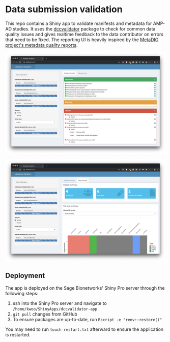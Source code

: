 # Data submission validation

This repo contains a Shiny app to validate manifests and metadata for AMP-AD
studies. It uses the
[dccvalidator](https://github.com/Sage-Bionetworks/dccvalidator) package to
check for common data quality issues and gives realtime feedback to the data
contributor on errors that need to be fixed. The reporting UI is heavily inspired by the 
[MetaDIG project's metadata quality reports](https://knb.ecoinformatics.org/quality/s=knb.suite.1/doi%3A10.5063%2FF12V2D1V).

![screenshot of a dashboard reporting some passed and some failed validation checks in green and red boxes](figs/app_screenshot_check_results.png)

![screenshot of a dashboard reporting number of individuals, specimens, and files, and a plot of the data types and missing data in a data file](figs/app_screenshot_summary.png)

## Deployment

The app is deployed on the Sage Bionetworks' Shiny Pro server through the following steps:

1. ssh into the Shiny Pro server and navigate to `/home/kwoo/ShinyApps/dccvalidator-app`
1. `git pull` changes from GitHub
1. To ensure packages are up-to-date, run `Rscript -e "renv::restore()"`

You may need to run `touch restart.txt` afterward to ensure the application is restarted.
